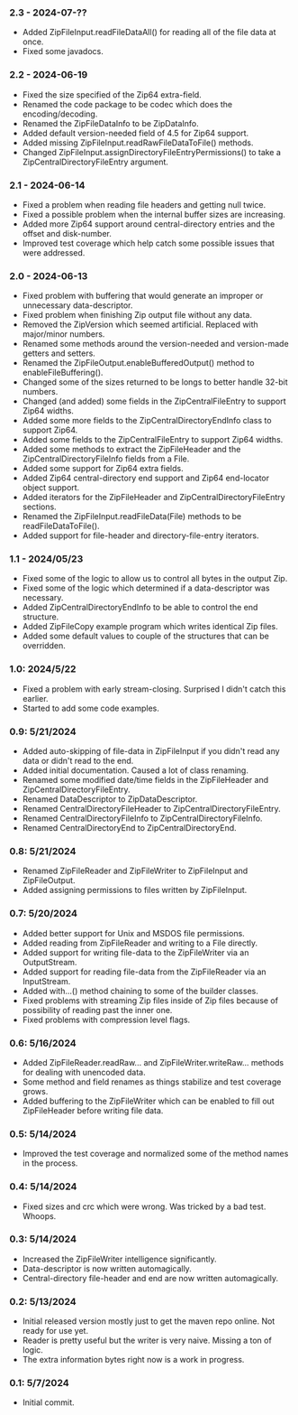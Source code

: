 ### 2.3 - 2024-07-??
* Added ZipFileInput.readFileDataAll() for reading all of the file data at once.
* Fixed some javadocs.

### 2.2 - 2024-06-19
* Fixed the size specified of the Zip64 extra-field.
* Renamed the code package to be codec which does the encoding/decoding.
* Renamed the ZipFileDataInfo to be ZipDataInfo.
* Added default version-needed field of 4.5 for Zip64 support.
* Added missing ZipFileInput.readRawFileDataToFile() methods.
* Changed ZipFileInput.assignDirectoryFileEntryPermissions() to take a ZipCentralDirectoryFileEntry argument.

### 2.1 - 2024-06-14
* Fixed a problem when reading file headers and getting null twice.
* Fixed a possible problem when the internal buffer sizes are increasing.
* Added more Zip64 support around central-directory entries and the offset and disk-number.
* Improved test coverage which help catch some possible issues that were addressed.

### 2.0 - 2024-06-13
* Fixed problem with buffering that would generate an improper or unnecessary data-descriptor.
* Fixed problem when finishing Zip output file without any data.
* Removed the ZipVersion which seemed artificial.  Replaced with major/minor numbers.
* Renamed some methods around the version-needed and version-made getters and setters.
* Renamed the ZipFileOutput.enableBufferedOutput() method to enableFileBuffering().
* Changed some of the sizes returned to be longs to better handle 32-bit numbers.
* Changed (and added) some fields in the ZipCentralFileEntry to support Zip64 widths.
* Added some more fields to the ZipCentralDirectoryEndInfo class to support Zip64.
* Added some fields to the ZipCentralFileEntry to support Zip64 widths. 
* Added some methods to extract the ZipFileHeader and the ZipCentralDirectoryFileInfo fields from a File.
* Added some support for Zip64 extra fields.
* Added Zip64 central-directory end support and Zip64 end-locator object support.
* Added iterators for the ZipFileHeader and ZipCentralDirectoryFileEntry sections.
* Renamed the ZipFileInput.readFileData(File) methods to be readFileDataToFile().
* Added support for file-header and directory-file-entry iterators.

### 1.1 - 2024/05/23
* Fixed some of the logic to allow us to control all bytes in the output Zip.
* Fixed some of the logic which determined if a data-descriptor was necessary.
* Added ZipCentralDirectoryEndInfo to be able to control the end structure.
* Added ZipFileCopy example program which writes identical Zip files.
* Added some default values to couple of the structures that can be overridden.

### 1.0: 2024/5/22
* Fixed a problem with early stream-closing.  Surprised I didn't catch this earlier.
* Started to add some code examples.

### 0.9: 5/21/2024
* Added auto-skipping of file-data in ZipFileInput if you didn't read any data or didn't read to the end.
* Added initial documentation.  Caused a lot of class renaming.
* Renamed some modified date/time fields in the ZipFileHeader and ZipCentralDirectoryFileEntry.
* Renamed DataDescriptor to ZipDataDescriptor.
* Renamed CentralDirectoryFileHeader to ZipCentralDirectoryFileEntry.
* Renamed CentralDirectoryFileInfo to ZipCentralDirectoryFileInfo.
* Renamed CentralDirectoryEnd to ZipCentralDirectoryEnd.

### 0.8: 5/21/2024
* Renamed ZipFileReader and ZipFileWriter to ZipFileInput and ZipFileOutput.
* Added assigning permissions to files written by ZipFileInput.

### 0.7: 5/20/2024
* Added better support for Unix and MSDOS file permissions.
* Added reading from ZipFileReader and writing to a File directly.
* Added support for writing file-data to the ZipFileWriter via an OutputStream.
* Added support for reading file-data from the ZipFileReader via an InputStream.
* Added with...() method chaining to some of the builder classes.
* Fixed problems with streaming Zip files inside of Zip files because of possibility of reading past the inner one.
* Fixed problems with compression level flags.

### 0.6: 5/16/2024
* Added ZipFileReader.readRaw... and ZipFileWriter.writeRaw... methods for dealing with unencoded data.
* Some method and field renames as things stabilize and test coverage grows.
* Added buffering to the ZipFileWriter which can be enabled to fill out ZipFileHeader before writing file data.

### 0.5: 5/14/2024
* Improved the test coverage and normalized some of the method names in the process.

### 0.4: 5/14/2024
* Fixed sizes and crc which were wrong.  Was tricked by a bad test.  Whoops. 

### 0.3: 5/14/2024
* Increased the ZipFileWriter intelligence significantly.
* Data-descriptor is now written automagically.
* Central-directory file-header and end are now written automagically.

### 0.2: 5/13/2024
* Initial released version mostly just to get the maven repo online.  Not ready for use yet.
* Reader is pretty useful but the writer is very naive.  Missing a ton of logic.
* The extra information bytes right now is a work in progress.

### 0.1: 5/7/2024
* Initial commit.
